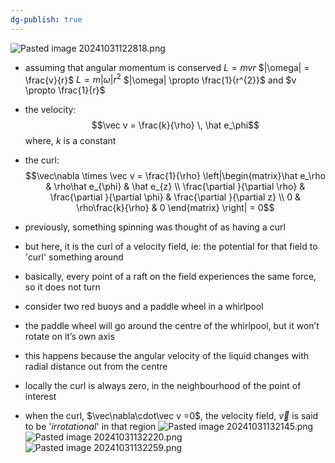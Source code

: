 ```yaml
---
dg-publish: true
---
```


![Pasted image 20241031122818.png](/img/user/pics/Pasted%20image%2020241031122818.png)
- assuming that angular momentum is conserved
		$L = mvr$
		$|\omega| = \frac{v}{r}$
		$L = m|\omega|r^{2}$
	$|\omega| \propto \frac{1}{r^{2}}$ and $v \propto \frac{1}{r}$
- the velocity: 
$$\vec v = \frac{k}{\rho} \, \hat e_\phi$$
	where, $k$ is a constant
- the curl: 
$$\vec\nabla \times \vec v = \frac{1}{\rho} \left|\begin{matrix}\hat e_\rho & \rho\hat e_{\phi} & \hat e_{z} \\ \frac{\partial }{\partial \rho} & \frac{\partial }{\partial \phi} & \frac{\partial }{\partial z} \\ 0 & \rho\frac{k}{\rho} & 0 \end{matrix} \right| = 0$$
- previously, something spinning was thought of as having a curl
- but here, it is the curl of a velocity field, ie: the potential for that field to 'curl' something around

- basically, every point of a raft on the field experiences the same force, so it does not turn

- consider two red buoys and a paddle wheel in a whirlpool
- the paddle wheel will go around the centre of the whirlpool, but it won’t rotate on it’s own axis 
- this happens because the angular velocity of the liquid changes with radial distance out from the centre
- locally the curl is always zero, in the neighbourhood of the point of interest

- when the curl, $\vec\nabla\cdot\vec v =0$, the velocity field, $\vec v$ is said to be '*irrotational*' in that region
![Pasted image 20241031132145.png](/img/user/pics/Pasted%20image%2020241031132145.png)
![Pasted image 20241031132220.png](/img/user/pics/Pasted%20image%2020241031132220.png)
![Pasted image 20241031132259.png](/img/user/pics/Pasted%20image%2020241031132259.png)
